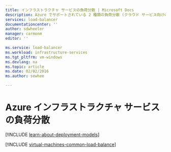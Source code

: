 ```yaml
---
title: インフラストラクチャ サービスの負荷分散 | Microsoft Docs
description: Azure でサポートされている 2 種類の負荷分散 (クラウド サービス向けのロード バランサーと、クライアント トラフィック向けの Azure Traffic Manager) について説明します。
services: load-balancer
documentationcenter: ''
author: sdwheeler
manager: carmonm
editor: ''

ms.service: load-balancer
ms.workload: infrastructure-services
ms.tgt_pltfrm: vm-windows
ms.devlang: na
ms.topic: article
ms.date: 02/02/2016
ms.author: sewhee

---
```

# Azure インフラストラクチャ サービスの負荷分散
[!INCLUDE [learn-about-deployment-models](../../includes/learn-about-deployment-models-both-include.md)]

[!INCLUDE [virtual-machines-common-load-balance](../../includes/virtual-machines-common-load-balance.md)]

<!---HONumber=AcomDC_0907_2016-->